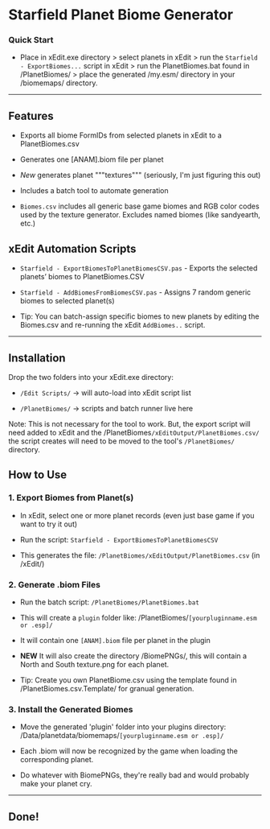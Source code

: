 # Starfield Planet Biome Generator

### Quick Start
- Place in xEdit.exe directory > select planets in xEdit > run the `Starfield - ExportBiomes...` script in xEdit > run the PlanetBiomes.bat found in /PlanetBiomes/ > place the generated /my.esm/ directory in your /biomemaps/ directory.

----  

## Features

- Exports all biome FormIDs from selected planets in xEdit to a PlanetBiomes.csv

- Generates one [ANAM].biom file per planet

- *New* generates planet """textures""" (seriously, I'm just figuring this out)

- Includes a batch tool to automate generation

- `Biomes.csv` includes all generic base game biomes and RGB color codes used by the texture generator. Excludes named biomes (like sandyearth, etc.)


## xEdit Automation Scripts

- `Starfield - ExportBiomesToPlanetBiomesCSV.pas` - Exports the selected planets’ biomes to PlanetBiomes.CSV

- `Starfield - AddBiomesFromBiomesCSV.pas` - Assigns 7 random generic biomes to selected planet(s)

- Tip: You can batch-assign specific biomes to new planets by editing the Biomes.csv and re-running the xEdit `AddBiomes..` script.

----

## Installation

Drop the two folders into your xEdit.exe directory:

- `/Edit Scripts/` → will auto-load into xEdit script list

- `/PlanetBiomes/` → scripts and batch runner live here

Note: This is not necessary for the tool to work. But, the export script will need added to xEdit and the /PlanetBiomes`/xEditOutput/PlanetBiomes.csv/` the script creates will need to be moved to the tool's `/PlanetBiomes/` directory.

## How to Use

### 1. Export Biomes from Planet(s)

- In xEdit, select one or more planet records (even just base game if you want to try it out)

-  Run the script: `Starfield - ExportBiomesToPlanetBiomesCSV`

- This generates the file: `/PlanetBiomes/xEditOutput/PlanetBiomes.csv` (in /xEdit/)

### 2. Generate .biom Files

- Run the batch script: `/PlanetBiomes/PlanetBiomes.bat`

- This will create a `plugin` folder like: /PlanetBiomes/`[yourpluginname.esm or .esp]/`

- It will contain one `[ANAM].biom` file per planet in the plugin

- **NEW** It will also create the directory /BiomePNGs/, this will contain a North and South texture.png for each planet.

- Tip: Create you own PlanetBiome.csv using the template found in /PlanetBiomes.csv.Template/ for granual generation.

### 3. Install the Generated Biomes

- Move the generated 'plugin' folder into your plugins directory: /Data/planetdata/biomemaps/`[yourpluginname.esm or .esp]/`

- Each .biom will now be recognized by the game when loading the corresponding planet.

- Do whatever with BiomePNGs, they're really bad and would probably make your planet cry.

----  

## Done!
